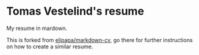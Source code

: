 Tomas Vestelind's resume
===========

My resume in mardown.

This is forked from [elipapa/markdown-cv](https://github.com/elipapa/markdown-cv), go there for further instructions on how to create a similar resume.
